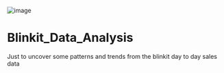 ![image](https://github.com/user-attachments/assets/a340d984-314e-4910-a5ff-5587c3108b5d)

# Blinkit_Data_Analysis
Just to uncover some patterns and trends from the blinkit day to day sales data
